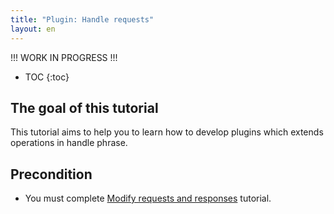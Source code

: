 ```yaml
---
title: "Plugin: Handle requests"
layout: en
---
```


!!! WORK IN PROGRESS !!!

* TOC
{:toc}

## The goal of this tutorial

This tutorial aims to help you to learn how to develop plugins
which extends operations in handle phrase.

## Precondition

* You must complete [Modify requests and responses][adapter] tutorial.

  [adapter]: ../adapter
